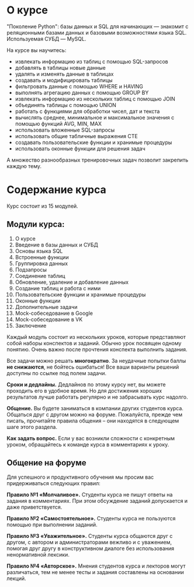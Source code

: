 # О курсе

"Поколение Python": базы данных и SQL для начинающих — знакомит с реляционными базами данных и базовыми возможностями языка SQL. Используемая СУБД — MySQL.

На курсе вы научитесь:

+ извлекать информацию из таблиц с помощью SQL-запросов
+ добавлять в таблицы новые данные
+ удалять и изменять данные в таблицах
+ создавать и модифицировать таблицы
+ фильтровать данные с помощью WHERE и HAVING
+ выполнять агрегацию данных с помощью GROUP BY
+ извлекать информацию из нескольких таблиц с помощью JOIN
+ объединять таблицы с помощью UNION
+ работать с функциями для обработки чисел, дат и текста
+ вычислять среднее, минимальное и максимальное значения с помощью функций AVG, MIN, MAX
+ использовать вложенные SQL-запросы
+ использовать общие табличные выражения CTE
+ создавать пользовательские функции и хранимые процедуры
+ использовать оконные функции для решения задач

А множество разнообразных тренировочных задач позволит закрепить каждую тему.

# Содержание курса

Курс состоит из 15 модулей.

## Модули курса:

1. О курсе
2. Введение в базы данных и СУБД
3. Основы языка SQL
4. Встроенные функции
5. Группировка данных
6. Подзапросы
7. Соединение таблиц
8. Обновление, удаление и добавление данных
9. Создание таблиц и работа с ними
10. Пользовательские функции и хранимые процедуры
11. Оконные функции
12. Дополнительные задачи
13. Mock-собеседование в Google
14. Mock-собеседование в VK
15. Заключение

Каждый модуль состоит из нескольких уроков, которые представляют собой наборы конспектов и заданий. Обычно урок посвящен одному понятию. Очень важно после прочтения конспекта выполнить задания.

Все задачи можно решать **многократно**. За неудачные попытки баллы **не снижаются**, не бойтесь ошибаться! Все ваши варианты решений доступны по ссылке под полем задачи.

**Сроки и дедлайны.** Дедлайнов по этому курсу нет, вы можете проходить его в удобное время. Но для достижения хороших результатов лучше работать регулярно и не забрасывать курс надолго.

**Общение.** Вы будете заниматься в компании других студентов курса. Общаться друг с другом можно на форуме. Пожалуйста, прежде чем писать, прочитайте правила общения – они находятся в следующем шаге этого раздела.

**Как задать вопрос.** Если у вас возникли сложности с конкретным уроком, обращайтесь к команде курса в комментариях к уроку.

## Общение на форуме
Для успешного и продуктивного обучения мы просим вас придерживаться следующих правил:

**Правило №1 «Молчаливое».** Студенты курса не пишут ответы на задания в комментариях. При этом обсуждение заданий допускается и даже приветствуется.

**Правило №2 «Самостоятельное».** Студенты курса не пользуются помощью при выполнении заданий.

**Правило №3 «Уважительное».** Студенты курса общаются друг с другом, с автором и администраторами вежливо и с уважением, помогая друг другу в конструктивном диалоге без использования ненормативной лексики.

**Правило №4 «Авторское».** Мнения студентов курса и лекторов могут различаться, тем не менее тесты и задания составлены на основании лекций.
